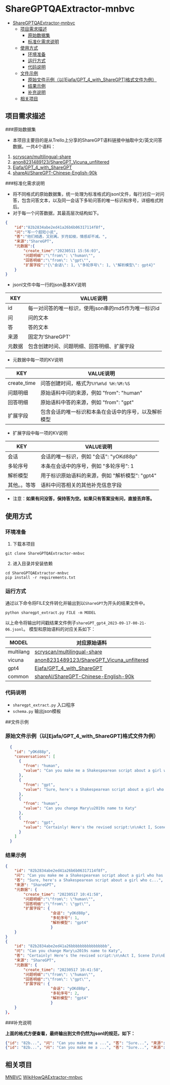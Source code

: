 # ShareGPTQAExtractor-mnbvc


<!-- @import "[TOC]" {cmd="toc" depthFrom=1 depthTo=6 orderedList=false} -->

<!-- code_chunk_output -->

- [ShareGPTQAExtractor-mnbvc](#sharegptqaextractor-mnbvc)
  - [项目需求描述](#项目需求描述)
    - [原始数据集](#原始数据集)
    - [标准化需求说明](#标准化需求说明)
  - [使用方式](#使用方式)
    - [环境准备](#环境准备)
    - [运行方式](#运行方式)
    - [代码说明](#代码说明)
  - [文件示例](#文件示例)
    - [原始文件示例（以[Ejafa/GPT_4_with_ShareGPT]格式文件为例）](#原始文件示例以ejafagpt_4_with_sharegpt格式文件为例)
    - [结果示例](#结果示例)
    - [补充说明](#补充说明)
  - [相关项目](#相关项目)

<!-- /code_chunk_output -->



## 项目需求描述

###原始数据集

- 本项目主要目的是从Trello上分享的ShareGPT语料链接中抽取中文/英文问答数据。一共4个语料：
1. [scryscan/multilingual-share](https://huggingface.co/datasets/cryscan/multilingual-share)
2. [anon8231489123/ShareGPT_Vicuna_unfiltered](https://huggingface.co/datasets/anon8231489123/ShareGPT_Vicuna_unfiltered)
3. [Ejafa/GPT_4_with_ShareGPT](https://huggingface.co/datasets/Ejafa/GPT_4_with_ShareGPT/tree/main)
4. [shareAI/ShareGPT-Chinese-English-90k](https://huggingface.co/datasets/shareAI/ShareGPT-Chinese-English-90k/tree/main/sharegpt_jsonl)

###标准化需求说明

- 将不同格式的原始数据集，统一处理为标准格式的jsonl文件，每行对应一对问答，包含问答文本，以及同一会话下多轮问答的唯一标识和序号，详细格式附后。
- 对于每一个问答数据，其最高层次结构如下。
```json
{
    "id":"82b2834abe2ed41a26b6b06317114f8f",
    "问":"写一个超短小说",
    "答":"他们相遇，又别离。岁月如梭，情感却不减。",
    "来源":"ShareGPT",
    "元数据":{
        "create_time":"20230511 15:56:03",
        "问题明细":"\"from\": \"human\"",
        "回答明细":"\"from\": \"gpt\"",
        "扩展字段":"{\"会话\": 1, \"多轮序号\": 1, \"解析模型\": gpt4}"
    }
}
```
- jsonl文件中每一行的json基本KV说明

| KEY  | VALUE说明 |
| ------ | ---- |
|id   | 每一对问答的唯一标识，使用json串的md5作为唯一标识id |
|问   | 问的文本 |
|答   | 答的文本 |
|来源   | 固定为'ShareGPT' |
|元数据   | 包含创建时间、问题明细、回答明细、扩展字段 |

- 元数据中每一项的KV说明

| KEY  | VALUE说明 |
| ------ | ---- |
|create_time   | 问答创建时间，格式为`%Y%m%d %H:%M:%S` |
|问题明细   | 原始语料中问的来源，例如 "from": "human" |
|回答明细   | 原始语料中答的来源，例如 "from": "gpt" |
|扩展字段   | 包含会话的唯一标识和本条在会话中的序号，以及解析模型 |

- 扩展字段中每一项的KV说明

| KEY  | VALUE说明 |
| ------ | ---- |
|会话   | 会话的唯一标识，例如 "会话": "yOKd88p" |
|多轮序号   | 本条在会话中的序号，例如 "多轮序号": 1 |
|解析模型   | 用于标识原始语料的来源，例如 "解析模型": "gpt4" |
|其他。。等等   | 语料中问答相关的其他补充信息字段 |

- 注意：**如果有问没答，保持答为空。如果只有答案没有问，直接丢弃答。**

## 使用方式

### 环境准备

1. 下载本项目
```shell
git clone ShareGPTQAExtractor-mnbvc
```
2. 进入目录并安装依赖
```shell
cd ShareGPTQAExtractor-mnbvc
pip install -r requirements.txt
```

### 运行方式

通过以下命令将FILE文件转化并输出到以`ShareGPT`为开头的结果文件中。
```shell
python sharegpt_extract.py FILE -m MODEL
```

以上命令将输出时间戳结果文件例子`shareGPT_gpt4_2023-09-17-00-21-06.jsonl`。
模型和原始语料的对应关系如下：

| MODEL  | 对应原始语料 |
| ------ | ---- |
|multilang   | [scryscan/multilingual-share](https://huggingface.co/datasets/cryscan/multilingual-share) |
| vicuna   | [anon8231489123/ShareGPT_Vicuna_unfiltered](https://huggingface.co/datasets/anon8231489123/ShareGPT_Vicuna_unfiltered)         |
| gpt4   | [Ejafa/GPT_4_with_ShareGPT](https://huggingface.co/datasets/Ejafa/GPT_4_with_ShareGPT/tree/main)       |
| common   | [shareAI/ShareGPT-Chinese-English-90k](https://huggingface.co/datasets/shareAI/ShareGPT-Chinese-English-90k/tree/main/sharegpt_jsonl)      |

### 代码说明

- `sharegpt_extract.py` 入口程序
- `schema.py` 输出json模板

##文件示例

### 原始文件示例（以[Ejafa/GPT_4_with_ShareGPT]格式文件为例）

```json
  {
    "id": "yOKd88p",
    "conversations": [
      {
        "from": "human",
        "value": "Can you make me a Shakespearean script about a girl who has tummy troubles and can\u2019t fart not matter how hard she tries- so they think she is a witch"
      },
      {
        "from": "gpt",
        "value": "Sure, here's a Shakespearean script about a girl who c..."
      },
      {
        "from": "human",
        "value": "Can you change Mary\u2019s name to Katy"
      },
      {
        "from": "gpt",
        "value": "Certainly! Here's the revised script:\n\nAct I, Scene I\n\nEnter KATY,..."
      }
    ]
  }
```

### 结果示例

```json
{
    "id": "82b2834abe2ed41a26b6b06317114f8f",
    "问": "Can you make me a Shakespearean script about a girl who has tummy troubles and can\u2019t fart not matter how hard she tries- so they think she is a witch",
    "答": "Sure, here's a Shakespearean script about a girl who c...",
    "来源": "ShareGPT",
    "元数据": {
        "create_time": "20230517 10:41:58",
        "问题明细":"\"from\": \"human\"",
        "回答明细":"\"from\": \"gpt\"",
        "扩展字段": {
                    "会话": "yOKd88p",
                    "多轮序号": 1,
                    "解析模型": "gpt4"
                    }
    }
}
{
    "id": "82b2834abe2ed41a26bbbbbbbbbbbbbbbb",
    "问": "Can you change Mary\u2019s name to Katy",
    "答": "Certainly! Here's the revised script:\n\nAct I, Scene I\n\nEnter KATY,...",
    "来源": "ShareGPT",
    "元数据": {
        "create_time": "20230517 10:41:58",
        "问题明细":"\"from\": \"human\"",
        "回答明细":"\"from\": \"gpt\"",
        "扩展字段": {
                    "会话": "yOKd88p",
                    "多轮序号": 2,
                    "解析模型": "gpt4"
                    }
    }
},
```
###补充说明

**上面的格式方便查看，最终输出到文件仍然为jsonl的规范，如下：**
```json
{"id": "82b...", "问": "Can you make me a ...", "答": "Sure...", "来源": "ShareGPT", "元数据": {"create_time": "20230517 10:41:58",...}}
{"id": "82b...", "问": "Can you make me a ...", "答": "Sure...", "来源": "ShareGPT", "元数据": {"create_time": "20230517 10:41:58",...}}
```

## 相关项目

[MNBVC](https://github.com/esbatmop/MNBVC)
[WikiHowQAExtractor-mnbvc](https://github.com/wanicca/WikiHowQAExtractor-mnbvc)
